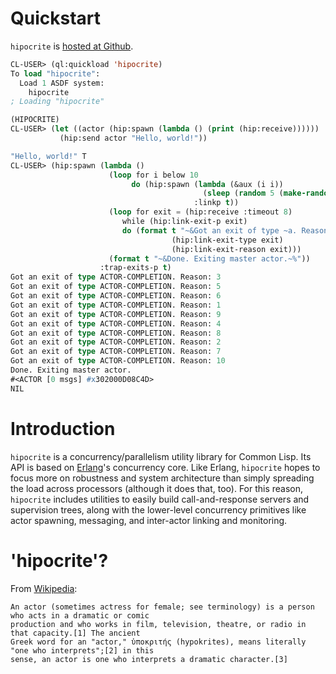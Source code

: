 # Quickstart

`hipocrite` is [hosted at Github](http://github.com/zkat/hipocrite).

```lisp
CL-USER> (ql:quickload 'hipocrite)
To load "hipocrite":
  Load 1 ASDF system:
    hipocrite
; Loading "hipocrite"

(HIPOCRITE)
CL-USER> (let ((actor (hip:spawn (lambda () (print (hip:receive))))))
           (hip:send actor "Hello, world!"))

"Hello, world!" T
CL-USER> (hip:spawn (lambda ()
                      (loop for i below 10
                           do (hip:spawn (lambda (&aux (i i))
                                           (sleep (random 5 (make-random-state t))) i)
                                         :linkp t))
                      (loop for exit = (hip:receive :timeout 8)
                         while (hip:link-exit-p exit)
                         do (format t "~&Got an exit of type ~a. Reason: ~s~%"
                                    (hip:link-exit-type exit)
                                    (hip:link-exit-reason exit)))
                      (format t "~&Done. Exiting master actor.~%"))
                    :trap-exits-p t)
Got an exit of type ACTOR-COMPLETION. Reason: 3
Got an exit of type ACTOR-COMPLETION. Reason: 5
Got an exit of type ACTOR-COMPLETION. Reason: 6
Got an exit of type ACTOR-COMPLETION. Reason: 1
Got an exit of type ACTOR-COMPLETION. Reason: 9
Got an exit of type ACTOR-COMPLETION. Reason: 4
Got an exit of type ACTOR-COMPLETION. Reason: 8
Got an exit of type ACTOR-COMPLETION. Reason: 2
Got an exit of type ACTOR-COMPLETION. Reason: 7
Got an exit of type ACTOR-COMPLETION. Reason: 10
Done. Exiting master actor.
#<ACTOR [0 msgs] #x302000D08C4D>
NIL
```

# Introduction

`hipocrite` is a concurrency/parallelism utility library for Common Lisp. Its API is based on
[Erlang](http://www.erlang.org)'s concurrency core. Like Erlang, `hipocrite` hopes to focus more on
robustness and system architecture than simply spreading the load across processors (although it
does that, too). For this reason, `hipocrite` includes utilities to easily build call-and-response
servers and supervision trees, along with the lower-level concurrency primitives like actor
spawning, messaging, and inter-actor linking and monitoring.

# 'hipocrite'?

From [Wikipedia](https://en.wikipedia.org/wiki/Actor):

```
An actor (sometimes actress for female; see terminology) is a person who acts in a dramatic or comic
production and who works in film, television, theatre, or radio in that capacity.[1] The ancient
Greek word for an "actor," ὑποκριτής (hypokrites), means literally "one who interprets";[2] in this
sense, an actor is one who interprets a dramatic character.[3]

```
